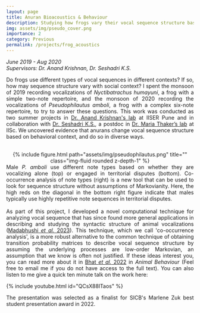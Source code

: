 ```yaml
---
layout: page
title: Anuran Bioacoustics & Behaviour
description: Studying how frogs vary their vocal sequence structure based on behavioural context
img: assets/img/pseudo_cover.png
importance: 2
category: Previous
permalink: /projects/frog_acoustics
---
```


<i> June 2019 - Aug 2020 <br>
Supervisors: Dr. Anand Krishnan, Dr. Seshadri K.S.</i>

<div style="text-align: justify">

Do frogs use different types of vocal sequences in different contexts? If so, how may sequence structure vary with social context? I spent the monsoon of 2019 recording vocalizations of <i>Nyctibatrachus humayuni</i>, a frog with a simple two-note repertoire, and the monsoon of 2020 recording the vocalizations of <i>Pseudophilautus amboli</i>, a frog with a complex six-note repertoire, to try to answer these questions. This work was conducted as two summer projects in
 <a href = "https://sites.google.com/view/eceb-lab/home">Dr. Anand Krishnan's lab</a> at IISER Pune and in collaboration with <a href = "http://seshadriks.weebly.com/">Dr. Seshadri K.S.</a>, a postdoc in <a href = "https://mariathaker.weebly.com/">Dr. Maria Thaker’s lab</a> at IISc. We uncovered evidence that anurans change vocal sequence structure based on behavioral context, and do so in diverse ways.
<br>
<br>
<div class="row" style="text-align: center">
    <div class="col-sm mt-3 mt-md-0">
        {% include figure.html path="assets/img/pseudophilautus.png" title="" class="img-fluid rounded z-depth-1" %}
    </div>
</div>
<div class="caption">
Male <i>P. amboli</i> use different note types based on whether they are vocalizing alone (top) or engaged in territorial disputes (bottom). Co-occurrence analysis of note types (right) is a new tool that can be used to look for sequence structure without assumptions of Markovianity. Here, the high reds on the diagonal in the bottom right figure indicate that males typically use highly repetitive note sequences in territorial disputes.
</div>
<br>
As part of this project, I developed a novel computational technique for analyzing vocal sequence that has since found more general applications in describing and studying the syntactic structure of animal vocalizations (<a href = 'https://link.springer.com/article/10.1007/s00265-023-03385-9'>Madabhushi <i>et al.</i> 2023</a>). This technique, which we call 'co-occurrence analysis', is a more robust alternative to the common technique of obtaining transition probability matrices to describe vocal sequence structure by assuming the underlying processes are low-order Markovian, an assumption that we know is often not justified. If these ideas interest you, you can read more about it in <a href='https://doi.org/10.1016/j.anbehav.2021.12.004'>Bhat <i>et al.</i> 2022</a> in <i>Animal Behaviour</i> (Feel free to email me if you do not have access to the full text). You can also listen to me give a quick ten minute talk on the work here:

{% include youtube.html id="QCsX88lTaos" %}

The presentation was selected as a finalist for SICB's Marlene Zuk best student presentation award in 2022.
</div>
